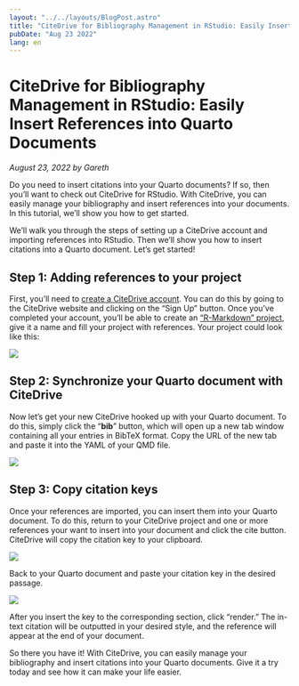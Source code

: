 ```yaml
---
layout: "../../layouts/BlogPost.astro"
title: "CiteDrive for Bibliography Management in RStudio: Easily Insert References into Quarto Documents"
pubDate: "Aug 23 2022"
lang: en
---
```


# CiteDrive for Bibliography Management in RStudio: Easily Insert References into Quarto Documents

<i>August 23, 2022 by Gareth</i>

Do you need to insert citations into your Quarto documents? If so, then you’ll want to check out CiteDrive for RStudio. With CiteDrive, you can easily manage your bibliography and insert references into your documents. In this tutorial, we’ll show you how to get started.

We’ll walk you through the steps of setting up a CiteDrive account and importing references into RStudio. Then we’ll show you how to insert citations into a Quarto document. Let’s get started!

## Step 1: Adding references to your project

First, you’ll need to [create a CiteDrive account](https://app.citedrive.com/sign-up). You can do this by going to the CiteDrive website and clicking on the “Sign Up” button. Once you’ve completed your account, you’ll be able to create an [“R-Markdown” project](https://www.citedrive.com/docs/creating-a-new-project-in-citedrive), give it a name and fill your project with references. Your project could look like this:

![](https://images.prismic.io/citedrive/6aaaeb72-adf1-476e-aa26-fe9f480bf865_FZ-PoGiXwAE35Bi.jpg?auto=compress,format)

## Step 2: Synchronize your Quarto document with CiteDrive

Now let’s get your new CiteDrive hooked up with your Quarto document. To do this, simply click the “**bib**” button, which will open up a new tab window containing all your entries in BibTeX format. Copy the URL of the new tab and paste it into the YAML of your QMD file.

![](https://images.prismic.io/citedrive/9f8b6b74-81bd-4d01-b4fe-7b7a3c43b139_Screenshot+2022-08-23+at+10.43.39.png?auto=compress,format)

## Step 3: Copy citation keys

Once your references are imported, you can insert them into your Quarto document. To do this, return to your CiteDrive project and one or more references your want to insert into your document and click the cite button. CiteDrive will copy the citation key to your clipboard.

![](https://images.prismic.io/citedrive/1f3b71e6-9746-4c33-91b9-df87be5415be_1_4KGAOkDIyUnvxOYDB58hQw.gif?auto=compress,format)

Back to your Quarto document and paste your citation key in the desired passage.

![](https://images.prismic.io/citedrive/a7483d1e-c708-4bad-b62c-2bb0ecb6d559_Screen_Recording_2022-08-23_at_10_47_45_AdobeExpress.gif?auto=compress,format)

After you insert the key to the corresponding section, click “render.” The in-text citation will be outputted in your desired style, and the reference will appear at the end of your document.

So there you have it! With CiteDrive, you can easily manage your bibliography and insert citations into your Quarto documents. Give it a try today and see how it can make your life easier.
